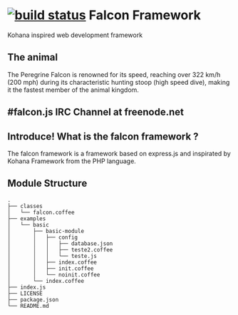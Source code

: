 [![build status](https://secure.travis-ci.org/sadjow/falcon.png)](http://travis-ci.org/sadjow/falcon)
Falcon Framework
======
Kohana inspired web development framework

## The animal
The Peregrine Falcon is renowned for its speed, reaching over 322 km/h (200 mph) during its characteristic hunting stoop (high speed dive), making it the fastest member of the animal kingdom.

## #falcon.js IRC Channel at freenode.net


## Introduce! What is the falcon framework ?

The falcon framework is a framework based on express.js and inspirated by Kohana Framework from the PHP language. 


## Module Structure
    
    .
    ├── classes
    │   └── falcon.coffee
    ├── examples
    │   └── basic
    │       ├── basic-module
    │       │   ├── config
    │       │   │   ├── database.json
    │       │   │   ├── teste2.coffee
    │       │   │   └── teste.js
    │       │   ├── index.coffee
    │       │   ├── init.coffee
    │       │   └── noinit.coffee
    │       └── index.coffee
    ├── index.js
    ├── LICENSE
    ├── package.json
    └── README.md